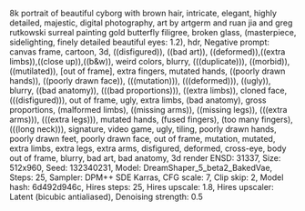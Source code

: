 8k portrait of beautiful cyborg with brown hair, intricate, elegant, highly detailed, majestic, digital photography, art by artgerm and ruan jia and greg rutkowski surreal painting gold butterfly filigree, broken glass, (masterpiece, sidelighting, finely detailed beautiful eyes: 1.2), hdr,
Negative prompt: canvas frame, cartoon, 3d, ((disfigured)), ((bad art)), ((deformed)),((extra limbs)),((close up)),((b&w)), weird colors, blurry, (((duplicate))), ((morbid)), ((mutilated)), [out of frame], extra fingers, mutated hands, ((poorly drawn hands)), ((poorly drawn face)), (((mutation))), (((deformed))), ((ugly)), blurry, ((bad anatomy)), (((bad proportions))), ((extra limbs)), cloned face, (((disfigured))), out of frame, ugly, extra limbs, (bad anatomy), gross proportions, (malformed limbs), ((missing arms)), ((missing legs)), (((extra arms))), (((extra legs))), mutated hands, (fused fingers), (too many fingers), (((long neck))), signature, video game, ugly, tiling, poorly drawn hands, poorly drawn feet, poorly drawn face, out of frame, mutation, mutated, extra limbs, extra legs, extra arms, disfigured, deformed, cross-eye, body out of frame, blurry, bad art, bad anatomy, 3d render
ENSD: 31337, Size: 512x960, Seed: 132340231, Model: DreamShaper_5_beta2_BakedVae, Steps: 25, Sampler: DPM++ SDE Karras, CFG scale: 7, Clip skip: 2, Model hash: 6d492d946c, Hires steps: 25, Hires upscale: 1.8, Hires upscaler: Latent (bicubic antialiased), Denoising strength: 0.5
